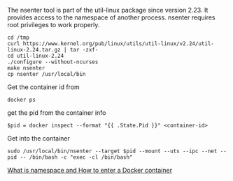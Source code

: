 The nsenter tool is part of the util-linux package since version 2.23. It provides access to the namespace of another process. nsenter requires root privileges to work properly. 

    cd /tmp
    curl https://www.kernel.org/pub/linux/utils/util-linux/v2.24/util-linux-2.24.tar.gz | tar -zxf-
    cd util-linux-2.24
    ./configure --without-ncurses
    make nsenter
    cp nsenter /usr/local/bin

Get the container id from

    docker ps

get the pid from the container info

    $pid = docker inspect --format "{{ .State.Pid }}" <container-id>

Get into the container

    sudo /usr/local/bin/nsenter --target $pid --mount --uts --ipc --net --pid -- /bin/bash -c "exec -cl /bin/bash"  
    
   [What is namespace and How to enter a Docker container](https://foxutech.com/how-to-enter-a-docker-container/)
